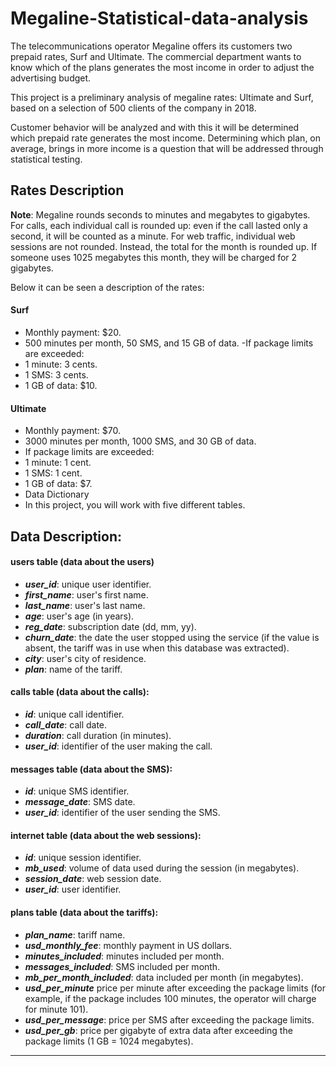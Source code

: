 # Megaline-Statistical-data-analysis

The telecommunications operator Megaline offers its customers two prepaid rates, Surf and Ultimate. The commercial department wants to know which of the plans generates the most income in order to adjust the advertising budget.

This project is a preliminary analysis of megaline rates: Ultimate and Surf, based on a selection of 500 clients of the company in 2018.

Customer behavior will be analyzed and with this it will be determined which prepaid rate generates the most income.
Determining which plan, on average, brings in more income is a question that will be addressed through statistical testing.

## Rates Description

**Note**: Megaline rounds seconds to minutes and megabytes to gigabytes. For calls, each individual call is rounded up: even if the call lasted only a second, it will be counted as a minute. For web traffic, individual web sessions are not rounded. Instead, the total for the month is rounded up. If someone uses 1025 megabytes this month, they will be charged for 2 gigabytes.

Below it can be seen a description of the rates:

#### Surf

- Monthly payment: $20.
- 500 minutes per month, 50 SMS, and 15 GB of data.
 -If package limits are exceeded:
- 1 minute: 3 cents.
- 1 SMS: 3 cents.
- 1 GB of data: $10.

#### Ultimate

- Monthly payment: $70.
- 3000 minutes per month, 1000 SMS, and 30 GB of data.
- If package limits are exceeded:
- 1 minute: 1 cent.
- 1 SMS: 1 cent.
- 1 GB of data: $7.
- Data Dictionary
- In this project, you will work with five different tables.

## Data Description:
#### users table (data about the users)
- ***user_id***: unique user identifier.
- ***first_name***: user's first name.
- ***last_name***: user's last name.
- ***age***: user's age (in years).
- ***reg_date***: subscription date (dd, mm, yy).
- ***churn_date***: the date the user stopped using the service (if the value is absent, the tariff was in use when this database was extracted).
- ***city***: user's city of residence.
- ***plan***: name of the tariff.

#### calls table  (data about the calls):
- ***id***: unique call identifier.
- ***call_date***: call date.
- ***duration***: call duration (in minutes).
- ***user_id***: identifier of the user making the call.

#### messages table (data about the SMS):

- ***id***: unique SMS identifier.
- ***message_date***: SMS date.
- ***user_id***: identifier of the user sending the SMS.

#### internet table (data about the web sessions):

- ***id***: unique session identifier.
- ***mb_used***: volume of data used during the session (in megabytes).
- ***session_date***: web session date.
- ***user_id***: user identifier.

#### plans table (data about the tariffs):

- ***plan_name***: tariff name.
- ***usd_monthly_fee***: monthly payment in US dollars.
- ***minutes_included***: minutes included per month.
- ***messages_included***: SMS included per month.
- ***mb_per_month_included***: data included per month (in megabytes).
- ***usd_per_minute*** price per minute after exceeding the package limits (for example, if the package includes 100 minutes, the operator will charge for minute 101).
- ***usd_per_message***: price per SMS after exceeding the package limits.
- ***usd_per_gb***: price per gigabyte of extra data after exceeding the package limits (1 GB = 1024 megabytes).

___ 

